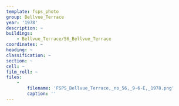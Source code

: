 ```yaml
---
template: fsps_photo
group: Bellvue_Terrace
year: '1978'
description: ~
buildings:
    - Bellvue_Terrace/56_Bellvue_Terrace
coordinates: ~
heading: ~
classification: ~
section: ~
cell: ~
film_roll: ~
files:
    -
        filename: 'FSPS_Bellvue_Terrace,_no_56,_9-6-E,_1978.png'
        caption: ''
---
```

